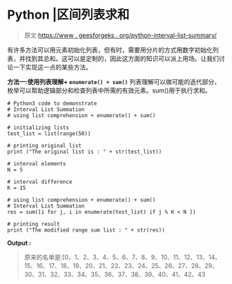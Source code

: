 # Python |区间列表求和

> 原文:[https://www . geesforgeks . org/python-interval-list-summary/](https://www.geeksforgeeks.org/python-interval-list-summation/)

有许多方法可以用元素初始化列表，但有时，需要用分片的方式用数字初始化列表，并找到其总和。这可以是定制的，因此这方面的知识可以派上用场。让我们讨论一下实现这一点的某些方法。

**方法一:使用列表理解+ `enumerate() + sum()`**
列表理解可以做可能的迭代部分，枚举可以帮助逻辑部分和检查列表中所需的有效元素。sum()用于执行求和。

```
# Python3 code to demonstrate 
# Interval List Summation
# using list comprehension + enumerate() + sum()

# initializing lists
test_list = list(range(50))

# printing original list
print ("The original list is : " + str(test_list))

# interval elements
N = 5

# interval difference
K = 15

# using list comprehension + enumerate() + sum()
# Interval List Summation
res = sum([i for j, i in enumerate(test_list) if j % K < N ])

# printing result 
print ("The modified range sum list : " + str(res))
```

**Output :**

> 原来的名单是:[0、1、2、3、4、5、6、7、8、9、10、11、12、13、14、15、16、17、18、19、20、21、22、23、24、25、26、27、28、29、30、31、32、33、34、35、36、37、38、39、40、41、42、43
